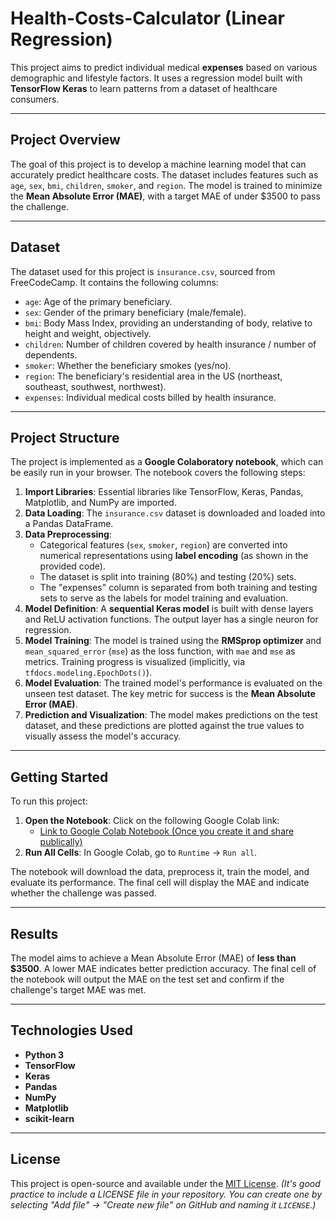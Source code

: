 # Health-Costs-Calculator (Linear Regression)

This project aims to predict individual medical **expenses** based on various demographic and lifestyle factors. It uses a regression model built with **TensorFlow Keras** to learn patterns from a dataset of healthcare consumers.

---

## Project Overview

The goal of this project is to develop a machine learning model that can accurately predict healthcare costs. The dataset includes features such as `age`, `sex`, `bmi`, `children`, `smoker`, and `region`. The model is trained to minimize the **Mean Absolute Error (MAE)**, with a target MAE of under $3500 to pass the challenge.

---

## Dataset

The dataset used for this project is `insurance.csv`, sourced from FreeCodeCamp. It contains the following columns:

* `age`: Age of the primary beneficiary.
* `sex`: Gender of the primary beneficiary (male/female).
* `bmi`: Body Mass Index, providing an understanding of body, relative to height and weight, objectively.
* `children`: Number of children covered by health insurance / number of dependents.
* `smoker`: Whether the beneficiary smokes (yes/no).
* `region`: The beneficiary's residential area in the US (northeast, southeast, southwest, northwest).
* `expenses`: Individual medical costs billed by health insurance.

---

## Project Structure

The project is implemented as a **Google Colaboratory notebook**, which can be easily run in your browser. The notebook covers the following steps:

1.  **Import Libraries**: Essential libraries like TensorFlow, Keras, Pandas, Matplotlib, and NumPy are imported.
2.  **Data Loading**: The `insurance.csv` dataset is downloaded and loaded into a Pandas DataFrame.
3.  **Data Preprocessing**:
    * Categorical features (`sex`, `smoker`, `region`) are converted into numerical representations using **label encoding** (as shown in the provided code).
    * The dataset is split into training (80%) and testing (20%) sets.
    * The "expenses" column is separated from both training and testing sets to serve as the labels for model training and evaluation.
4.  **Model Definition**: A **sequential Keras model** is built with dense layers and ReLU activation functions. The output layer has a single neuron for regression.
5.  **Model Training**: The model is trained using the **RMSprop optimizer** and `mean_squared_error` (`mse`) as the loss function, with `mae` and `mse` as metrics. Training progress is visualized (implicitly, via `tfdocs.modeling.EpochDots()`).
6.  **Model Evaluation**: The trained model's performance is evaluated on the unseen test dataset. The key metric for success is the **Mean Absolute Error (MAE)**.
7.  **Prediction and Visualization**: The model makes predictions on the test dataset, and these predictions are plotted against the true values to visually assess the model's accuracy.

---

## Getting Started

To run this project:

1.  **Open the Notebook**: Click on the following Google Colab link:
    * [Link to Google Colab Notebook (Once you create it and share publically)](https://colab.research.google.com/github/maraperera/Linear-Regression-Health-Costs-Calculator/blob/main/Linear%20Regression%20Health%20Costs%20Calculator.ipynb)
2.  **Run All Cells**: In Google Colab, go to `Runtime` -> `Run all`.

The notebook will download the data, preprocess it, train the model, and evaluate its performance. The final cell will display the MAE and indicate whether the challenge was passed.

---

## Results

The model aims to achieve a Mean Absolute Error (MAE) of **less than $3500**. A lower MAE indicates better prediction accuracy. The final cell of the notebook will output the MAE on the test set and confirm if the challenge's target MAE was met.



---

## Technologies Used

* **Python 3**
* **TensorFlow**
* **Keras**
* **Pandas**
* **NumPy**
* **Matplotlib**
* **scikit-learn**

---

## License

This project is open-source and available under the [MIT License](LICENSE). *(It's good practice to include a LICENSE file in your repository. You can create one by selecting "Add file" -> "Create new file" on GitHub and naming it `LICENSE`.)*
